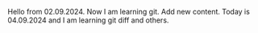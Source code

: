 Hello from 02.09.2024. Now I am learning git. Add new content. Today is 04.09.2024 and I am learning git diff and others. 
